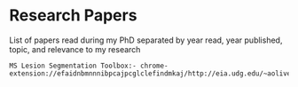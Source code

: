 # Research Papers
List of papers read during my PhD separated by year read, year published, topic, and relevance to my research

```
MS Lesion Segmentation Toolbox:- chrome-extension://efaidnbmnnnibpcajpcglclefindmkaj/http://eia.udg.edu/~aoliver/publications/nr15.pdf
```
